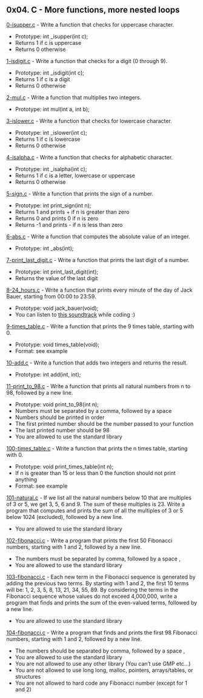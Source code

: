 ## 0x04. C - More functions, more nested loops

[0-isupper.c](./0-isupper.c) - Write a function that checks for uppercase character.

- Prototype: int \_isupper(int c);
- Returns 1 if c is uppercase
- Returns 0 otherwise

[1-isdigit.c](./1-isdigit.c) - Write a function that checks for a digit (0 through 9).

- Prototype: int \_isdigit(int c);
- Returns 1 if c is a digit
- Returns 0 otherwise

[2-mul.c](./2-mul.c) - Write a function that multiplies two integers.

- Prototype: int mul(int a, int b);

[3-islower.c](./3-islower.c) - Write a function that checks for lowercase character.

- Prototype: int \_islower(int c);
- Returns 1 if c is lowercase
- Returns 0 otherwise

[4-isalpha.c](./4-isalpha.c) - Write a function that checks for alphabetic character.

- Prototype: int \_isalpha(int c);
- Returns 1 if c is a letter, lowercase or uppercase
- Returns 0 otherwise

[5-sign.c](./5-sign.c) - Write a function that prints the sign of a number.

- Prototype: int print_sign(int n);
- Returns 1 and prints + if n is greater than zero
- Returns 0 and prints 0 if n is zero
- Returns -1 and prints - if n is less than zero

[6-abs.c](./6-abs.c) - Write a function that computes the absolute value of an integer.

- Prototype: int \_abs(int);

[7-print_last_digit.c](./7-print_last_digit.c) - Write a function that prints the last digit of a number.

- Prototype: int print_last_digit(int);
- Returns the value of the last digit

[8-24_hours.c](./8-24_hours.c) - Write a function that prints every minute of the day of Jack Bauer, starting from 00:00 to 23:59.

- Prototype: void jack_bauer(void);
- You can listen to [this soundtrack](https://www.youtube.com/watch?v=btAfXqgMkPs) while coding :)

[9-times_table.c](./9-times_table.c) - Write a function that prints the 9 times table, starting with 0.

- Prototype: void times_table(void);
- Format: see example

[10-add.c](./10-add.c) - Write a function that adds two integers and returns the result.

- Prototype: int add(int, int);

[11-print_to_98.c](./11-print_to_98.c) - Write a function that prints all natural numbers from n to 98, followed by a new line.

- Prototype: void print_to_98(int n);
- Numbers must be separated by a comma, followed by a space
- Numbers should be printed in order
- The first printed number should be the number passed to your function
- The last printed number should be 98
- You are allowed to use the standard library

[100-times_table.c](./100-times_table.c) - Write a function that prints the n times table, starting with 0.

- Prototype: void print_times_table(int n);
- If n is greater than 15 or less than 0 the function should not print anything
- Format: see example

[101-natural.c](./101-natural.c) - If we list all the natural numbers below 10 that are multiples of 3 or 5, we get 3, 5, 6 and 9. The sum of these multiples is 23. Write a program that computes and prints the sum of all the multiples of 3 or 5 below 1024 (excluded), followed by a new line.

- You are allowed to use the standard library

[102-fibonacci.c](./102-fibonacci.c) - Write a program that prints the first 50 Fibonacci numbers, starting with 1 and 2, followed by a new line.

- The numbers must be separated by comma, followed by a space ,
- You are allowed to use the standard library

[103-fibonacci.c](./103-fibonacci.c) - Each new term in the Fibonacci sequence is generated by adding the previous two terms. By starting with 1 and 2, the first 10 terms will be: 1, 2, 3, 5, 8, 13, 21, 34, 55, 89. By considering the terms in the Fibonacci sequence whose values do not exceed 4,000,000, write a program that finds and prints the sum of the even-valued terms, followed by a new line.

- You are allowed to use the standard library

[104-fibonacci.c](./104-fibonacci.c) - Write a program that finds and prints the first 98 Fibonacci numbers, starting with 1 and 2, followed by a new line.

- The numbers should be separated by comma, followed by a space ,
- You are allowed to use the standard library
- You are not allowed to use any other library (You can’t use GMP etc…)
- You are not allowed to use long long, malloc, pointers, arrays/tables, or structures
- You are not allowed to hard code any Fibonacci number (except for 1 and 2)
